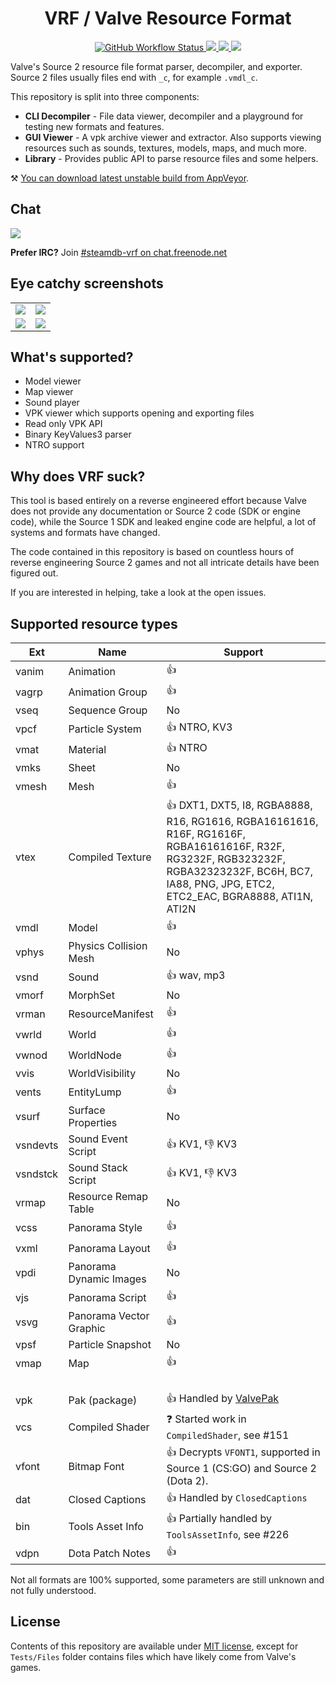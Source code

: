 <h1 align="center">VRF / Valve Resource Format</h1>

<p align="center">
    <a href="https://github.com/SteamDatabase/ValveResourceFormat/actions">
        <img alt="GitHub Workflow Status" src="https://img.shields.io/github/workflow/status/SteamDatabase/ValveResourceFormat/CI?logo=github&style=for-the-badge&logoColor=fff">
    </a>
    <a href="https://ci.appveyor.com/project/xPaw/ValveResourceFormat">
        <img src="https://img.shields.io/appveyor/ci/xPaw/valveresourceformat/master.svg?label=AppVeyor&logo=appveyor&style=for-the-badge&logoColor=fff">
    </a>
    <a href="https://www.nuget.org/packages/ValveResourceFormat/">
        <img src="https://img.shields.io/nuget/v/ValveResourceFormat.svg?label=NuGet&logo=nuget&style=for-the-badge&logoColor=fff&colorB=4c1">
    </a>
    <a href="https://coveralls.io/github/SteamDatabase/ValveResourceFormat">
        <img src="https://img.shields.io/coveralls/SteamDatabase/ValveResourceFormat.svg?label=Tests&logo=coveralls&style=for-the-badge&logoColor=fff">
    </a>
</p>

Valve's Source 2 resource file format parser, decompiler, and exporter.
Source 2 files usually files end with `_c`, for example `.vmdl_c`.

This repository is split into three components:
- **CLI Decompiler** - File data viewer, decompiler and a playground for testing new formats and features.
- **GUI Viewer** - A vpk archive viewer and extractor. Also supports viewing resources such as sounds, textures, models, maps, and much more.
- **Library** - Provides public API to parse resource files and some helpers.

⚒ [You can download latest unstable build from AppVeyor](https://ci.appveyor.com/project/xPaw/valveresourceformat/branch/master/artifacts).

## Chat

[![](https://discordapp.com/api/guilds/250160069549883392/embed.png?style=banner2)](https://discord.gg/3XPWU2c)

**Prefer IRC?** Join [<u>#steamdb-vrf on chat.freenode.net</u>](https://demo.thelounge.chat/?join=%23steamdb-vrf)

## Eye catchy screenshots
<table>
	<tr>
		<td><img src="https://raw.githubusercontent.com/SteamDatabase/ValveResourceFormat/gh-pages/static/screen_map.png"></td>
		<td><img src="https://raw.githubusercontent.com/SteamDatabase/ValveResourceFormat/gh-pages/static/screen_texture.png"></td>
	</tr>
	<tr>
		<td><img src="https://raw.githubusercontent.com/SteamDatabase/ValveResourceFormat/gh-pages/static/screen_package.png"></td>
		<td><img src="https://raw.githubusercontent.com/SteamDatabase/ValveResourceFormat/gh-pages/static/screen_cli.png"></td>
	</tr>
</table>

## What's supported?
- Model viewer
- Map viewer
- Sound player
- VPK viewer which supports opening and exporting files
- Read only VPK API
- Binary KeyValues3 parser
- NTRO support

## Why does VRF suck?

This tool is based entirely on a reverse engineered effort because Valve does not provide any documentation or Source 2 code (SDK or engine code), while the Source 1 SDK and leaked engine code are helpful, a lot of systems and formats have changed.

The code contained in this repository is based on countless hours of reverse engineering Source 2 games and not all intricate details have been figured out.

If you are interested in helping, take a look at the open issues.

## Supported resource types
Ext      | Name                    | Support
-------- | ----------------------- | -------
vanim    | Animation               | 👍
vagrp    | Animation Group         | 👍
vseq     | Sequence Group          | No
vpcf     | Particle System         | 👍 NTRO, KV3
vmat     | Material                | 👍 NTRO
vmks     | Sheet                   | No
vmesh    | Mesh                    | 👍
vtex     | Compiled Texture        | 👍 DXT1, DXT5, I8, RGBA8888, R16, RG1616, RGBA16161616, R16F, RG1616F, RGBA16161616F, R32F, RG3232F, RGB323232F, RGBA32323232F, BC6H, BC7, IA88, PNG, JPG, ETC2, ETC2_EAC, BGRA8888, ATI1N, ATI2N
vmdl     | Model                   | 👍
vphys    | Physics Collision Mesh  | No
vsnd     | Sound                   | 👍 wav, mp3
vmorf    | MorphSet                | No
vrman    | ResourceManifest        | 👍
vwrld    | World                   | 👍
vwnod    | WorldNode               | 👍
vvis     | WorldVisibility         | No
vents    | EntityLump              | 👍
vsurf    | Surface Properties      | No
vsndevts | Sound Event Script      | 👍 KV1, :-1: KV3
vsndstck | Sound Stack Script      | 👍 KV1, :-1: KV3
vrmap    | Resource Remap Table    | No
vcss     | Panorama Style          | 👍
vxml     | Panorama Layout         | 👍
vpdi     | Panorama Dynamic Images | No
vjs      | Panorama Script         | 👍
vsvg     | Panorama Vector Graphic | 👍
vpsf     | Particle Snapshot       | No
vmap     | Map                     | 👍
&nbsp;   | &nbsp;                  | &nbsp;
vpk      | Pak (package)           | 👍 Handled by [ValvePak](https://github.com/SteamDatabase/ValvePak)
vcs      | Compiled Shader         | ❓ Started work in `CompiledShader`, see #151
vfont    | Bitmap Font             | 👍 Decrypts `VFONT1`, supported in Source 1 (CS:GO) and Source 2 (Dota 2).
dat      | Closed Captions         | 👍 Handled by `ClosedCaptions`
bin      | Tools Asset Info        | 👍 Partially handled by `ToolsAssetInfo`, see #226
vdpn     | Dota Patch Notes        | 👍

Not all formats are 100% supported, some parameters are still unknown and not fully understood.

## License

Contents of this repository are available under [MIT license](LICENSE), except for `Tests/Files` folder contains files which have likely come from Valve's games.
